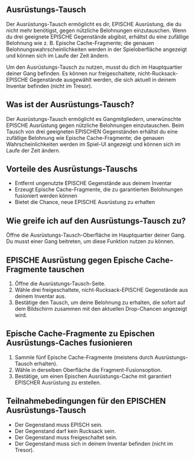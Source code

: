 ## Ausrüstungs-Tausch

Der Ausrüstungs-Tausch ermöglicht es dir, EPISCHE Ausrüstung, die du nicht mehr benötigst, gegen nützliche Belohnungen einzutauschen. Wenn du drei geeignete EPISCHE Gegenstände abgibst, erhältst du eine zufällige Belohnung wie z. B. Epische Cache-Fragmente; die genauen Belohnungswahrscheinlichkeiten werden in der Spieloberfläche angezeigt und können sich im Laufe der Zeit ändern.

Um den Ausrüstungs-Tausch zu nutzen, musst du dich im Hauptquartier deiner Gang befinden. Es können nur freigeschaltete, nicht-Rucksack-EPISCHE Gegenstände ausgewählt werden, die sich aktuell in deinem Inventar befinden (nicht im Tresor).

## Was ist der Ausrüstungs-Tausch?

Der Ausrüstungs-Tausch ermöglicht es Gangmitgliedern, unerwünschte EPISCHE Ausrüstung gegen nützliche Belohnungen einzutauschen. Beim Tausch von drei geeigneten EPISCHEN Gegenständen erhältst du eine zufällige Belohnung wie Epische Cache-Fragmente; die genauen Wahrscheinlichkeiten werden im Spiel-UI angezeigt und können sich im Laufe der Zeit ändern.

## Vorteile des Ausrüstungs-Tauschs

- Entfernt ungenutzte EPISCHE Gegenstände aus deinem Inventar
- Erzeugt Epische Cache-Fragmente, die zu garantierten Belohnungen fusioniert werden können
- Bietet die Chance, neue EPISCHE Ausrüstung zu erhalten

## Wie greife ich auf den Ausrüstungs-Tausch zu?

Öffne die Ausrüstungs-Tausch-Oberfläche im Hauptquartier deiner Gang. Du musst einer Gang beitreten, um diese Funktion nutzen zu können.

## EPISCHE Ausrüstung gegen Epische Cache-Fragmente tauschen

1. Öffne die Ausrüstungs-Tausch-Seite.
2. Wähle drei freigeschaltete, nicht-Rucksack-EPISCHE Gegenstände aus deinem Inventar aus.
3. Bestätige den Tausch, um deine Belohnung zu erhalten, die sofort auf dem Bildschirm zusammen mit den aktuellen Drop-Chancen angezeigt wird.

## Epische Cache-Fragmente zu Epischen Ausrüstungs-Caches fusionieren

1. Sammle fünf Epische Cache-Fragmente (meistens durch Ausrüstungs-Tausch erhalten).
2. Wähle in derselben Oberfläche die Fragment-Fusionsoption.
3. Bestätige, um einen Epischen Ausrüstungs-Cache mit garantiert EPISCHER Ausrüstung zu erstellen.

## Teilnahmebedingungen für den EPISCHEN Ausrüstungs-Tausch

- Der Gegenstand muss EPISCH sein.
- Der Gegenstand darf kein Rucksack sein.
- Der Gegenstand muss freigeschaltet sein.
- Der Gegenstand muss sich in deinem Inventar befinden (nicht im Tresor).
